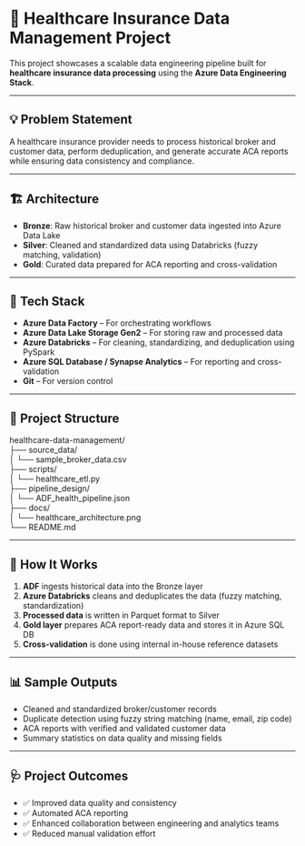# 🏥 Healthcare Insurance Data Management Project

This project showcases a scalable data engineering pipeline built for **healthcare insurance data processing** using the **Azure Data Engineering Stack**.

---

## 💡 Problem Statement

A healthcare insurance provider needs to process historical broker and customer data, perform deduplication, and generate accurate ACA reports while ensuring data consistency and compliance.

---

## 🏗️ Architecture

- **Bronze**: Raw historical broker and customer data ingested into Azure Data Lake
- **Silver**: Cleaned and standardized data using Databricks (fuzzy matching, validation)
- **Gold**: Curated data prepared for ACA reporting and cross-validation

---

## 🔧 Tech Stack

- **Azure Data Factory** – For orchestrating workflows  
- **Azure Data Lake Storage Gen2** – For storing raw and processed data  
- **Azure Databricks** – For cleaning, standardizing, and deduplication using PySpark  
- **Azure SQL Database / Synapse Analytics** – For reporting and cross-validation  
- **Git** – For version control

---

## 📁 Project Structure

healthcare-data-management/  
├── source_data/  
│   └── sample_broker_data.csv  
├── scripts/  
│   └── healthcare_etl.py  
├── pipeline_design/  
│   └── ADF_health_pipeline.json  
├── docs/  
│   └── healthcare_architecture.png  
└── README.md  

---

## 🚀 How It Works

1. **ADF** ingests historical data into the Bronze layer
2. **Azure Databricks** cleans and deduplicates the data (fuzzy matching, standardization)
3. **Processed data** is written in Parquet format to Silver
4. **Gold layer** prepares ACA report-ready data and stores it in Azure SQL DB
5. **Cross-validation** is done using internal in-house reference datasets

---

## 📊 Sample Outputs

- Cleaned and standardized broker/customer records
- Duplicate detection using fuzzy string matching (name, email, zip code)
- ACA reports with verified and validated customer data
- Summary statistics on data quality and missing fields

---

## 🩺 Project Outcomes

- ✅ Improved data quality and consistency  
- ✅ Automated ACA reporting  
- ✅ Enhanced collaboration between engineering and analytics teams  
- ✅ Reduced manual validation effort  
